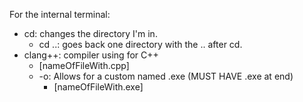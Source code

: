 For the internal terminal:
* cd: changes the directory I'm in.
    * cd ..: goes back one directory with the .. after cd.
* clang++: compiler using for C++
    * [nameOfFileWith.cpp]
    * -o: Allows for a custom named .exe (MUST HAVE .exe at end)
        * [nameOfFileWith.exe]